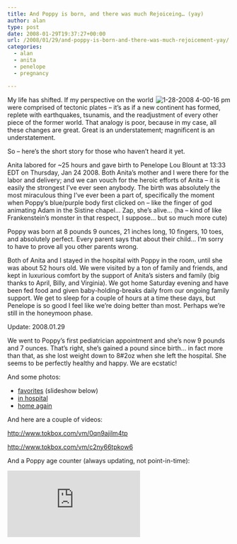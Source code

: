 ```yaml
---
title: And Poppy is born, and there was much Rejoiceing… (yay)
author: alan
type: post
date: 2008-01-29T19:37:27+00:00
url: /2008/01/29/and-poppy-is-born-and-there-was-much-rejoicement-yay/
categories:
  - alan
  - anita
  - penelope
  - pregnancy

---
```

<img src="http://farm3.static.flickr.com/2371/2229623058_ac18acb03d_t.jpg" title="1-28-2008 4-00-16 pm" alt="1-28-2008 4-00-16 pm" align="right" />My life has shifted. If my perspective on the world were comprised of tectonic plates &#8211; it&#8217;s as if a new continent has formed, replete with earthquakes, tsunamis, and the readjustment of every other piece of the former world. That analogy is poor, because in my case, all these changes are great. Great is an understatement; magnificent is an understatement.

So &#8211; here&#8217;s the short story for those who haven&#8217;t heard it yet.

Anita labored for ~25 hours and gave birth to Penelope Lou Blount at 13:33 EDT on Thursday, Jan 24 2008. Both Anita&#8217;s mother and I were there for the labor and delivery; and we can vouch for the heroic efforts of Anita &#8211; it is easily the strongest I&#8217;ve ever seen anybody. The birth was absolutely the most miraculous thing I&#8217;ve ever been a part of, specifically the moment when Poppy&#8217;s blue/purple body first clicked on &#8211; like the finger of god animating Adam in the Sistine chapel&#8230; Zap, she&#8217;s alive&#8230; (ha &#8211; kind of like Frankenstein&#8217;s monster in that respect, I suppose&#8230; but so much more cute)

Poppy was born at 8 pounds 9 ounces, 21 inches long, 10 fingers, 10 toes, and absolutely perfect. Every parent says that about their child&#8230; I&#8217;m sorry to have to prove all you other parents wrong.

Both of Anita and I stayed in the hospital with Poppy in the room, until she was about 52 hours old. We were visited by a ton of family and friends, and kept in luxurious comfort by the support of Anita&#8217;s sisters and family (big thanks to April, Billy, and Virginia). We got home Saturday evening and have been fed food and given baby-holding-breaks daily from our ongoing family support. We get to sleep for a couple of hours at a time these days, but Penelope is so good I feel like we&#8217;re doing better than most. Perhaps we&#8217;re still in the honeymoon phase.

Update: 2008.01.29

We went to Poppy&#8217;s first pediatrician appointment and she&#8217;s now 9 pounds and 7 ounces. That&#8217;s right, she&#8217;s gained a pound since birth&#8230; in fact more than that, as she lost weight down to 8#2oz when she left the hospital. She seems to be perfectly healthy and happy. We are ecstatic!

And some photos:

  * [favorites][1] (slideshow below)
  * [in hospital][2]
  * [home again][3]



And here are a couple of videos:

 <http://www.tokbox.com/vm/0qn9ajilm4tp>

 <http://www.tokbox.com/vm/c2ny66tpkow6>

And a Poppy age counter (always updating, not point-in-time):

![][4]


 [1]: http://flickr.com/photos/zeroasterisk/sets/72157603820155865/show/
 [2]: http://flickr.com/photos/zeroasterisk/sets/72157603820110947/show/
 [3]: http://flickr.com/photos/zeroasterisk/sets/72157603820199553/show/
 [4]: https://zeroasterisk.com/wiki/datecal.php?who=poppy
